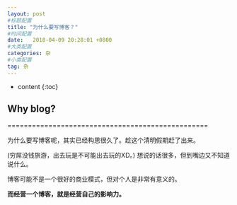 ```yaml
---
layout: post
#标题配置
title: "为什么要写博客？"
#时间配置
date:   2018-04-09 20:28:01 +0800
#大类配置
categories: 杂
#小类配置
tag: 杂
---
```


* content
{:toc}
 

## Why blog?

=================================================  

   为什么要写博客呢，其实已经构思很久了。趁这个清明假期赶了出来。  

 (穷屌没钱旅游，出去玩是不可能出去玩的XD。)
 想说的话很多，但到嘴边又不知道说什么。

 博客可能不是一个很好的商业模式，但对个人是非常有意义的。  

 **而经营一个博客，就是经营自己的影响力。**
